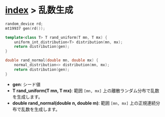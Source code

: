 # [index](index.md) > 乱数生成

```cpp
random_device rd;
mt19937 gen(rd());

template<class T> T rand_uniform(T mn, T mx) {
    uniform_int_distribution<T> distribution(mn, mx);
    return distribution(gen);
}

double rand_normal(double mn, double mx) {
    normal_distribution<> distribution(mn, mx);
    return distribution(gen);
}
```
- **gen**: シード値
- **T rand_uniform(T mn, T mx)**: 範囲 `[mn, mx]` 上の離散ランダム分布で乱数を生成します。
- **double rand_normal(double n, double m)**: 範囲 `[mn, mx]` 上の正規連続分布で乱数を生成します。